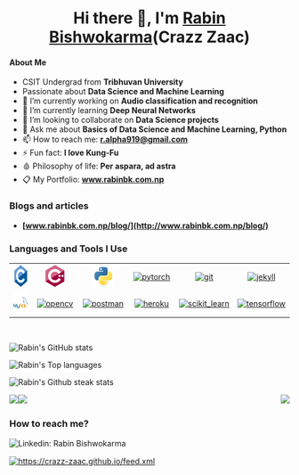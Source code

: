 <h1 align="center">Hi there 👋, I'm <a href = "https://www.linkedin.com/in/rabin-bishwokarma/">Rabin Bishwokarma</a>(Crazz Zaac)</h1>

#### About Me
- CSIT Undergrad from **Tribhuvan University**
- Passionate about **Data Science and Machine Learning**
- 🔭 I’m currently working on **Audio classification and recognition**
- 🌱 I’m currently learning **Deep Neural Networks**
- 👯 I’m looking to collaborate on **Data Science projects**
- 💬 Ask me about **Basics of Data Science and Machine Learning, Python**
- 📫 How to reach me: **r.alpha919@gmail.com**
- ⚡ Fun fact: **I love Kung-Fu**
- 🩸 Philosophy of life: **Per aspara, ad astra**
- 📋 My Portfolio: **www.rabinbk.com.np**

### Blogs and articles 
* **[www.rabinbk.com.np/blog/](http://www.rabinbk.com.np/blog/)**


### Languages and Tools I Use
<p>
<table width="100">
	<tr> 
		<td align='center' width="190">
			<a href="https://www.cprogramming.com/" target="_blank"> 
				<img src="https://github.com/devicons/devicon/blob/master/icons/c/c-original.svg" alt="c" width="40" height="40"/> 
			</a> 
		</td>
		<td align='center' width="190">
			<a href="https://www.w3schools.com/cpp/" target="_blank"> 
				<img src="https://github.com/devicons/devicon/blob/master/icons/cplusplus/cplusplus-original.svg" alt="cplusplus" width="40" height="40"/> 
			</a>
		</td>
		<td align='center' width="190">
			<a href="https://www.python.org" target="_blank"> 
				<img src="https://github.com/devicons/devicon/blob/master/icons/python/python-original.svg" alt="python" width="40" height="40"/> 
			</a> 
		</td>
		<td align='center' width="190">
			<a href="https://pytorch.org/" target="_blank"> 
				<img src="https://www.vectorlogo.zone/logos/pytorch/pytorch-icon.svg" alt="pytorch" width="40" height="40"/> 
			</a> 
		</td>
		<td align='center' width="190">
			<a href="https://git-scm.com/" target="_blank">
				<img src="https://www.vectorlogo.zone/logos/git-scm/git-scm-icon.svg" alt="git" width="40" height="40"/> 
			</a> 
		</td>
		<td align='center' width="190">
			<a href="https://jekyllrb.com/" target="_blank"> 
				<img src="https://www.vectorlogo.zone/logos/jekyllrb/jekyllrb-icon.svg" alt="jekyll" width="40" height="40"/> 
			</a> 
		</td>
	</tr>
	<tr>
		<td align='center' width="190">
			<a href="https://www.mysql.com/" target="_blank"> 
				<img src="https://github.com/devicons/devicon/blob/master/icons/mysql/mysql-original-wordmark.svg" alt="mysql" width="40" height="40"/> 
			</a> 
		</td>
		<td align='center' width="190">
			<a href="https://opencv.org/" target="_blank"> 
				<img src="https://www.vectorlogo.zone/logos/opencv/opencv-icon.svg" alt="opencv" width="40" height="40"/> 
			</a>  
		</td>
		<td align='center' width="190">
			<a href="https://postman.com" target="_blank"> 
				<img src="https://www.vectorlogo.zone/logos/getpostman/getpostman-icon.svg" alt="postman" width="40" height="40"/> 
			</a> 
		</td>
		<td align='center' width="190">
			<a href="https://heroku.com" target="_blank"> 
				<img src="https://www.vectorlogo.zone/logos/heroku/heroku-icon.svg" alt="heroku" width="40" height="40"/> 
			</a> 
		</td>
		<td align='center' width="190">
			<a href="https://scikit-learn.org/" target="_blank"> 
				<img src="https://upload.wikimedia.org/wikipedia/commons/0/05/Scikit_learn_logo_small.svg" alt="scikit_learn" width="40" height="40"/> 
			</a> 
		</td>
		<td align='center' width="190">
			<a href="https://www.tensorflow.org" target="_blank"> 
				<img src="https://www.vectorlogo.zone/logos/tensorflow/tensorflow-icon.svg" alt="tensorflow" width="40" height="40"/> 
			</a>
		</td>
	</tr>
</table>
</p>
<br>


![Rabin's GitHub stats](https://github-readme-stats-iota-teal.vercel.app/api?username=crazz-zaac&show_icons=true&theme=react)

![Rabin's Top languages](https://github-readme-stats-iota-teal.vercel.app/api/top-langs?username=crazz-zaac&show_icons=true&theme=react)

![Rabin's Github steak stats](https://github-readme-streak-stats.herokuapp.com/?user=crazz-zaac&theme=synthwave)


<a href="https://github.com/crazz-zaac/github-readme-stats">
  <img align="left" src="https://github-readme-stats.vercel.app/api/pin/?username=crazz-zaac&repo=github-readme-stats" />
</a>
<a href="https://github.com/crazz-zaac/convoychat">
  <img align="right" src="https://github-readme-stats.vercel.app/api/pin/?username=crazz-zaac&repo=convoychat" />
</a>


<img src="https://activity-graph.herokuapp.com/graph?username=crazz-zaac&bg_color=2B213A&color=E5289E&line=DA5B0B&point=E1E8EB">



### How to reach me?
<p align="left">
<img src="https://img.shields.io/badge/LinkedIn-0077B5?style=for-the-badge&logo=linkedin&logoColor=white" alt="Linkedin: Rabin Bishwokarma" href="https://www.linkedin.com/in/rabin-bishwokarma/">
</p>
<a href="https://crazz-zaac.github.io/feed.xml" target="blank"><img align="center" src="https://cdn.jsdelivr.net/npm/simple-icons@3.0.1/icons/rss.svg" alt="https://crazz-zaac.github.io/feed.xml" height="30" width="40" /></a>
</p>

